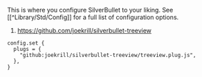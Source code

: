 This is where you configure SilverBullet to your liking. See [[^Library/Std/Config]] for a full list of configuration options.

1. https://github.com/joekrill/silverbullet-treeview

```space-lua
config.set {
  plugs = {
    "github:joekrill/silverbullet-treeview/treeview.plug.js",
  },
}
```
